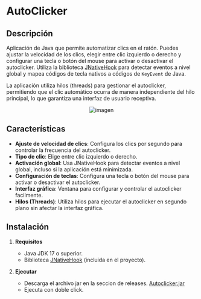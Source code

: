 # AutoClicker

## Descripción

Aplicación de Java que permite automatizar clics en el ratón. Puedes ajustar la velocidad de los clics, elegir entre clic izquierdo o derecho y configurar una tecla o botón del mouse para activar o desactivar el autoclicker. Utiliza la biblioteca [JNativeHook](https://github.com/kwhat/jnativehook) para detectar eventos a nivel global y mapea códigos de tecla nativos a códigos de `KeyEvent` de Java.

La aplicación utiliza hilos (threads) para gestionar el autoclicker, permitiendo que el clic automático ocurra de manera independiente del hilo principal, lo que garantiza una interfaz de usuario receptiva.

<div align="center">
	<img src="https://i.ibb.co/d44RDv7/img.png" alt="imagen">
</div>

## Características

- **Ajuste de velocidad de clics**: Configura los clics por segundo para controlar la frecuencia del autoclicker.
- **Tipo de clic**: Elige entre clic izquierdo o derecho.
- **Activación global**: Usa JNativeHook para detectar eventos a nivel global, incluso si la aplicación está minimizada.
- **Configuración de teclas**: Configura una tecla o botón del mouse para activar o desactivar el autoclicker.
- **Interfaz gráfica**: Ventana para configurar y controlar el autoclicker facilmente.
- **Hilos (Threads)**: Utiliza hilos para ejecutar el autoclicker en segundo plano sin afectar la interfaz gráfica.


## Instalación

1. **Requisitos**
   - Java JDK 17 o superior.
   - Biblioteca [JNativeHook](https://github.com/kwhat/jnativehook) (incluida en el proyecto).

2. **Ejecutar**
   - Descarga el archivo jar en la seccion de releases. [Autoclicker.jar](https://github.com/FrankSkep/Autoclicker/releases/tag/1.0)
   - Ejecuta con doble click.
